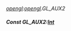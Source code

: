 _[opengl](../../modules/opengl/opengl-module.md):[opengl](../../modules/opengl/opengl-module.md).GL\_AUX2_
##### Const GL\_AUX2:[Int](../../modules/wonkey/wonkey-types-int.md)
